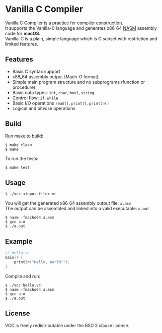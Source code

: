 # Vanilla C Compiler

Vanilla C Compiler is a practice for compiler construction.  
It supports the Vanilla-C language and generates x86_64 [NASM](https://github.com/netwide-assembler/nasm) assembly code for **macOS**.  
Vanilla-C is a plain, simple language which is C subset with restriction and limited features.

## Features

- Basic C syntax support
- x86_64 assembly output (Mach-O format)
- Simple main program structure and no subprograms (function or procedure)
- Basic data types: `int`, `char`, `bool`, `string`
- Control flow: `if`, `while`
- Basic I/O operations `read()`, `print()`, `println()`
- Logical and bitwise operations

## Build

Run make to build:
```shell
$ make clean
$ make
```

To run the tests:
```shell
$ make test
```

## Usage

```shell
$ ./vcc <input-file>.vc
```

You will get the generated x86_64 assembly output file: `a.asm`  
The output can be assembled and linked into a valid executable: `a.out`
```shell
$ nasm -fmacho64 a.asm
$ gcc a.o
$ ./a.out
```

## Example

```c
// hello.vc
main() {
    println("Hello, World!");
}
```

Compile and run:
```shell
$ ./vcc hello.vc
$ nasm -fmacho64 a.asm
$ gcc a.o
$ ./a.out
```

## License

VCC is freely redistributable under the BSD 2 clause license.
